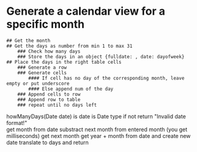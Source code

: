 
# Generate a calendar view for a specific month
    ## Get the month
    ## Get the days as number from min 1 to max 31
        ### Check how many days
        ### Store the days in an object {fulldate: , date: dayofweek}
    ## Place the days in the right table cells
        ### Generate a row
        ### Generate cells
            #### If cell has no day of the corresponding month, leave empty or put underscore
            #### Else append num of the day
        ### Append cells to row
        ### Append row to table
        ### repeat until no days left


howManyDays(Date date)
    is date is Date type
        if not return "Invalid date format!"    
    get month from date
    substract next month from entered month (you get milliseconds)
        get next month
            get year + month from date and create new date
    translate to days and return
